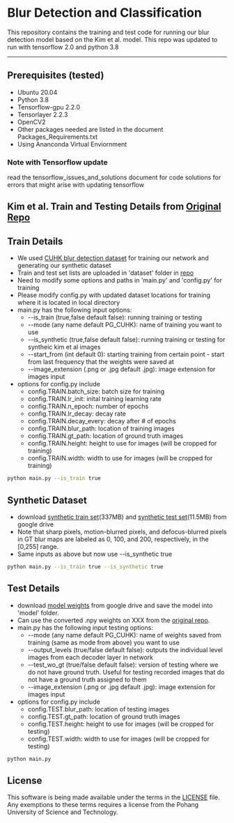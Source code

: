 # Blur Detection and Classification 

This repository contains the training and test code for running our blur detection model based on the Kim et al. model. This repo was updated to run with tensorflow 2.0 and python 3.8

--------------------------
## Prerequisites (tested)
- Ubuntu 20.04
- Python 3.8
- Tensorflow-gpu 2.2.0
- Tensorlayer 2.2.3
- OpenCV2
- Other packages needed are listed in the document Packages_Requirements.txt
- Using Ananconda Virtual Enviornment

### Note with Tensorflow update
read the tensorflow_issues_and_solutions document for code solutions for errors that might arise with updating tensorflow

## Kim et al. Train and Testing Details from [Original Repo](https://github.com/HyeongseokSon1/deep_blur_detection_and_classification.git)
## Train Details
- We used [CUHK blur detection dataset](http://www.cse.cuhk.edu.hk/~leojia/projects/dblurdetect/dataset.html) for training our network and generating our synthetic dataset
- Train and test set lists are uploaded in 'dataset' folder in [repo](https://github.com/HyeongseokSon1/deep_blur_detection_and_classification.git)
- Need to modify some options and paths in 'main.py' and 'config.py' for training
- Please modify config.py with updated dataset locations for training where it is located in local directory
- main.py has the following input options:
  - --is_train (true,false default false): running training or testing
  - --mode (any name default PG_CUHK): name of training you want to use
  - --is_synthetic (true,false default false): running training or testing for syntheic kim et al images 
  - --start_from (int default 0): starting training from certain point - start from last frequency that the weights were saved at
  - --image_extension (.png or .jpg default .jpg): image extension for images input
- options for config.py include 
  - config.TRAIN.batch_size: batch size for training
  - config.TRAIN.lr_init: inital training learning rate
  - config.TRAIN.n_epoch: number of epochs 
  - config.TRAIN.lr_decay: decay rate
  - config.TRAIN.decay_every: decay after # of epochs 
  - config.TRAIN.blur_path: location of training images 
  - config.TRAIN.gt_path: location of ground truth images
  - config.TRAIN.height: height to use for images (will be cropped for training)
  - config.TRAIN.width: width to use for images (will be cropped for training)

```bash
python main.py --is_train true
```

## Synthetic Dataset
- download [synthetic train set](https://drive.google.com/file/d/1QUygL2nalHldcJMwFJPfPFWokMoIbI9L/view?usp=sharing)(337MB) and [synthetic test set](https://drive.google.com/file/d/1-lV3CS_6rI_by6StkGQYsdn0SeOxwepu/view?usp=sharing)(11.5MB) from google drive
- Note that sharp pixels, motion-blurred pixels, and defocus-blurred pixels in GT blur maps are labeled as 0, 100, and 200, respectively, in the [0,255] range.
- Same inputs as above but now use --is_synthetic true

```bash
python main.py --is_train true --is_synthetic true
```

## Test Details
- download [model weights](https://drive.google.com/file/d/11FBVmAIfeHDHpOjLXewzpA2lgcOOqo2_/view?usp=sharing) from google drive and save the model into 'model' folder.
- Can use the converted .npy weights on XXX from the [original repo](https://github.com/HyeongseokSon1/deep_blur_detection_and_classification.git).
- main.py has the following input testing options:
  - --mode (any name default PG_CUHK): name of weights saved from training (same as mode from above) you want to use
  - --output_levels (true/false default false): outputs the individual level images from each decoder layer in network
  - --test_wo_gt (true/false default false): version of testing where we do not have ground truth. Useful for testing recorded images that do not have a ground truth assigned to them
  - --image_extension (.png or .jpg default .jpg): image extension for images input
- options for config.py include
  - config.TEST.blur_path: location of testing images 
  - config.TEST.gt_path: location of ground truth images
  - config.TEST.height: height to use for images (will be cropped for testing)
  - config.TEST.width: width to use for images (will be cropped for testing)

```bash
python main.py
```

## License ##
This software is being made available under the terms in the [LICENSE](LICENSE) file.
Any exemptions to these terms requires a license from the Pohang University of Science and Technology.

